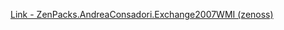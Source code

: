 [Link - ZenPacks.AndreaConsadori.Exchange2007WMI (zenoss)](https://github.com/zenoss/ZenPacks.AndreaConsadori.Exchange2007WMI)

